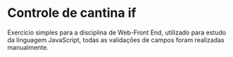 <h1>Controle de cantina if</h1>
<p>Exercício simples para a disciplina de Web-Front End, utilizado para estudo da linguagem JavaScript, todas as validações de campos foram realizadas manualmente.</p>
